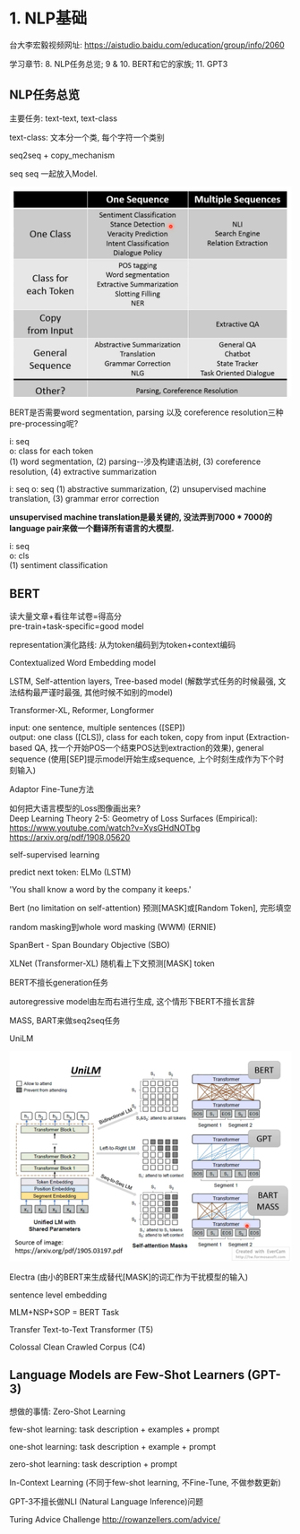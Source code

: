 # 1. NLP基础

台大李宏毅视频网址: https://aistudio.baidu.com/education/group/info/2060

学习章节: 8. NLP任务总览; 9 & 10. BERT和它的家族; 11. GPT3

## NLP任务总览

主要任务: text-text, text-class

text-class: 文本分一个类, 每个字符一个类别

seq2seq + copy_mechanism

seq <SEP> seq 一起放入Model.

![NLP概述](../pics/overview_of_NLP.png "自然语言处理概述")

BERT是否需要word segmentation, parsing 以及 coreference resolution三种pre-processing呢?

i: seq  
o: class for each token  
(1) word segmentation, (2) parsing--涉及构建语法树, (3) coreference resolution, (4) extractive summarization

i: seq
o: seq
(1) abstractive summarization, (2) unsupervised machine translation, (3) grammar error correction

__unsupervised machine translation是最关键的, 没法弄到7000 * 7000的language pair来做一个翻译所有语言的大模型.__

i: seq  
o: cls  
(1) sentiment classification


## BERT

读大量文章+看往年试卷=得高分  
pre-train+task-specific=good model

representation演化路线: 从为token编码到为token+context编码

Contextualized Word Embedding model

LSTM, Self-attention layers, Tree-based model (解数学式任务的时候最强, 文法结构最严谨时最强, 其他时候不如别的model)

Transformer-XL, Reformer, Longformer

input: one sentence, multiple sentences ([SEP])  
output: one class ([CLS]), class for each token, copy from
 input (Extraction-based QA, 找一个开始POS一个结束POS达到extraction的效果), general sequence (使用[SEP]提示model开始生成sequence, 上个时刻生成作为下个时刻输入)

Adaptor Fine-Tune方法

如何把大语言模型的Loss图像画出来?  
Deep Learning Theory 2-5: Geometry of Loss Surfaces (Empirical): https://www.youtube.com/watch?v=XysGHdNOTbg  
https://arxiv.org/pdf/1908.05620


self-supervised learning

predict next token: ELMo (LSTM)

'You shall know a word by the company it keeps.'

Bert (no limitation on self-attention) 预测[MASK]或[Random Token], 完形填空

random masking到whole word masking (WWM) (ERNIE)

SpanBert - Span Boundary Objective (SBO)

XLNet (Transformer-XL) 随机看上下文预测[MASK] token

BERT不擅长generation任务

autoregressive model由左而右进行生成, 这个情形下BERT不擅长言辞

MASS, BART来做seq2seq任务

UniLM

![](../pics/UniLM.png)


Electra (由小的BERT来生成替代[MASK]的词汇作为干扰模型的输入)

sentence level embedding

MLM+NSP+SOP = BERT Task

Transfer Text-to-Text Transformer (T5)

Colossal Clean Crawled Corpus (C4)


## Language Models are Few-Shot Learners (GPT-3)

想做的事情: Zero-Shot Learning

few-shot learning: task description + examples + prompt

one-shot learning: task description + example + prompt

zero-shot learning: task description + prompt

In-Context Learning (不同于few-shot learning, 不Fine-Tune, 不做参数更新)

GPT-3不擅长做NLI (Natural Language Inference)问题

Turing Advice Challenge
http://rowanzellers.com/advice/



